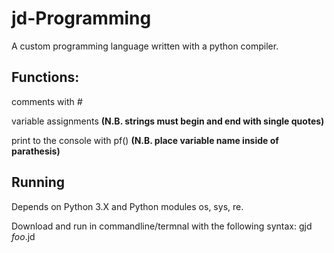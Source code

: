 # jd-Programming
A custom programming language written with a python compiler.
<h2>Functions:</h2>
 <p>comments with <em>#</em></p>
 <p>variable assignments <b>(N.B. strings must begin and end with single quotes)</b></p>
 <p>print to the console with pf() <b>(N.B. place variable name inside of parathesis)</b></p>

<h2>Running</h2>
<p>Depends on Python 3.X and Python modules os, sys, re.</p>
<p>Download and run in commandline/termnal with the following syntax: gjd <em>foo</em>.jd</p>
